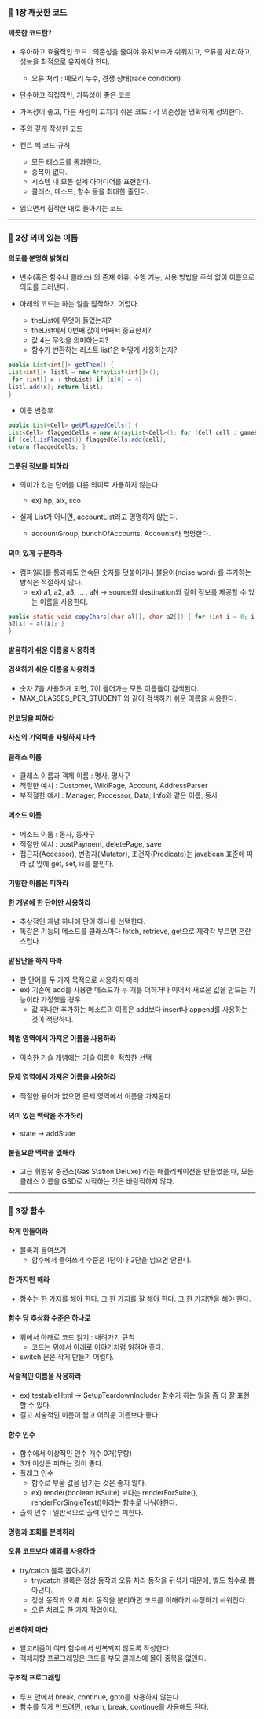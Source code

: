 ### 📌 1장 깨끗한 코드
#### 깨끗한 코드란?
- 우아하고 효율적인 코드 : 의존성을 줄여야 유지보수가 쉬워지고, 오류를 처리하고, 성능을 최적으로 유지해야 한다. 
  - 오류 처리 : 메모리 누수, 경쟁 상태(race condition)


- 단순하고 직접적인, 가독성이 좋은 코드 


- 가독성이 좋고, 다른 사람이 고치기 쉬운 코드 : 각 의존성을 명확하게 정의한다.


- 주의 깊게 작성한 코드


- 켄트 백 코드 규칙 
  - 모든 테스트를 통과한다.
  - 중복이 없다.
  - 시스템 내 모든 설계 아이디어를 표현한다.
  - 클래스, 메소드, 함수 등을 최대한 줄인다.


- 읽으면서 짐작한 대로 돌아가는 코드
---
### 📌 2장 의미 있는 이름
#### 의도를 분명히 밝혀라
- 변수(혹은 함수나 클래스) 의 존재 이유, 수행 기능, 사용 방법을 주석 없이 이름으로 의도를 드러낸다.


- 아래의 코드는 하는 일을 짐작하기 어렵다.
  - theList에 무엇이 들었는지?
  - theList에서 0번째 값이 어째서 중요한지?
  - 값 4는 무엇을 의미하는지?
  - 함수가 반환하는 리스트 list1은 어떻게 사용하는지?
```java
public List<int[]> getThem() {
List<int[]> listl = new ArrayList<int[]>();
 for (int[] x : theList) if (x[0] = 4)
listl.add(x); return listl;
}
```
- 이름 변경후
```java
public List<Cell> getFlaggedCells() {
List<Cell> flaggedCells = new ArrayList<Cell>(); for (Cell cell : gameBoard)
if (cell.isFlagged()) flaggedCells.add(cell);
return flaggedCells; }
```
#### 그릇된 정보를 피하라
- 의미가 있는 단어를 다른 의미로 사용하지 않는다.
  - ex) hp, aix, sco


- 실제 List가 아니면, accountList라고 명명하지 않는다.
  - accountGroup, bunchOfAccounts, Accounts라 명명한다.

#### 의미 있게 구분하라
- 컴파일러를 통과해도 연속된 숫자를 덧붙이거나 불용어(noise word) 를 추가하는 방식은 적절하지 않다.
  - ex) a1, a2, a3, ... , aN -> source와 destination와 같이 정보를 제공할 수 있는 이름을 사용한다.
```java
public static void copyChars(char al[], char a2[]) { for (int i = 0; i < al.length; i++) {
a2[i] = al[i]; }
}
```

#### 발음하기 쉬운 이름을 사용하라

#### 검색하기 쉬운 이름을 사용하라
- 숫자 7을 사용하게 되면, 7이 들어가는 모든 이름들이 검색된다.
- MAX_CLASSES_PER_STUDENT 와 같이 검색하기 쉬운 이름을 사용한다.

#### 인코딩을 피하라

#### 자신의 기억력을 자랑하지 마라

#### 클래스 이름
- 클래스 이름과 객체 이름 : 명사, 명사구
- 적절한 예시 : Customer, WikiPage, Account, AddressParser
- 부적절한 예시 : Manager, Processor, Data, Info와 같은 이름, 동사

#### 메소드 이름
- 메소드 이름 : 동사, 동사구
- 적절한 예시 : postPayment, deletePage, save
- 접근자(Accessor), 변경자(Mutator), 조건자(Predicate)는 javabean 표준에 따라 값 앞에 get, set, is를 붙인다.

#### 기발한 이름은 피하라

#### 한 개념에 한 단어만 사용하라
- 추상적인 개념 하나에 단어 하나를 선택한다.
- 똑같은 기능의 메소드를 클래스마다 fetch, retrieve, get으로 제각각 부르면 혼란스럽다.

#### 말장난을 하지 마라
- 한 단어를 두 가지 목적으로 사용하지 마라
- ex) 기존에 add를 사용한 메소드가 두 개를 더하거나 이어서 새로운 값을 만드는 기능이라 가정했을 경우
  - 값 하나만 추가하는 메소드의 이름은 add보다 insert나 append를 사용하는 것이 적당하다.
  
#### 해법 영역에서 가져온 이름을 사용하라
- 익숙한 기술 개념에는 기술 이름이 적합한 선택

#### 문제 영역에서 가져온 이름을 사용하라
- 적절한 용어가 없으면 문제 영역에서 이름을 가져온다.

#### 의미 있는 맥락을 추가하라
- state -> addState

#### 불필요한 맥락을 없애라
- 고급 휘발유 충전소(Gas Station Deluxe) 라는 애플리케이션을 만들었을 때, 모든 클래스 이름을 GSD로 시작하는 것은 바람직하지 않다.

---
### 📌 3장 함수

#### 작게 만들어라
- 블록과 들여쓰기
  - 함수에서 들여쓰기 수준은 1단이나 2단을 넘으면 안된다.

#### 한 가지만 해라
- 함수는 한 가지를 해야 한다. 그 한 가지를 잘 해야 한다. 그 한 가지만을 해야 한다.

#### 함수 당 추상화 수준은 하나로
- 위에서 아래로 코드 읽기 : 내려가기 규칙
  - 코드는 위에서 아래로 이야기처럼 읽혀야 좋다.
- switch 문은 작게 만들기 어렵다.

#### 서술적인 이름을 사용하라
- ex) testableHtml -> SetupTeardownlncluder 함수가 하는 일을 좀 더 잘 표현할 수 있다.
- 길고 서술적인 이름이 짧고 어려운 이름보다 좋다.

#### 함수 인수
- 함수에서 이상적인 인수 개수 0개(무항)
- 3개 이상은 피하는 것이 좋다.
- 플래그 인수 
  - 함수로 부울 값을 넘기는 것은 좋지 않다.
  - ex) render(boolean isSuite) 보다는 renderForSuite(), renderForSingleTest()이라는 함수로 나눠야한다.
- 출력 인수 : 일반적으로 출력 인수는 피한다.


#### 명령과 조회를 분리하라

#### 오류 코드보다 예외를 사용하라
- try/catch 블록 뽑아내기
  - try/catch 블록은 정상 동작과 오류 처리 동작을 뒤섞기 때문에, 별도 함수로 뽑아낸다.
  - 정상 동작과 오류 처리 동작을 분리하면 코드를 이해하기 수정하기 쉬워진다.
  - 오류 처리도 한 가지 작업이다.

#### 반복하지 마라
- 알고리즘이 여러 함수에서 반복되지 않도록 작성한다.
- 객체지향 프로그래밍은 코드를 부모 클래스에 몰아 중복을 없앤다. 

#### 구조적 프로그래밍
- 루프 안에서 break, continue, goto를 사용하지 않는다.
- 함수를 작게 만드려면, return, break, continue를 사용해도 된다.